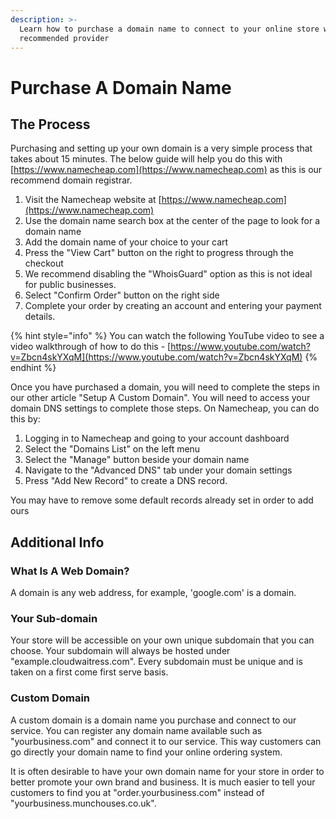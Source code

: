 ```yaml
---
description: >-
  Learn how to purchase a domain name to connect to your online store with our
  recommended provider
---
```


# Purchase A Domain Name

## The Process

Purchasing and setting up your own domain is a very simple process that takes about 15 minutes. The below guide will help you do this with [https://www.namecheap.com](https://www.namecheap.com) as this is our recommend domain registrar.

1. Visit the Namecheap website at [https://www.namecheap.com](https://www.namecheap.com)
2. Use the domain name search box at the center of the page to look for a domain name
3. Add the domain name of your choice to your cart
4. Press the "View Cart" button on the right to progress through the checkout
5. We recommend disabling the "WhoisGuard" option as this is not ideal for public businesses.
6. Select "Confirm Order" button on the right side
7. Complete your order by creating an account and entering your payment details.

{% hint style="info" %}
You can watch the following YouTube video to see a video walkthrough of how to do this - [https://www.youtube.com/watch?v=Zbcn4skYXqM](https://www.youtube.com/watch?v=Zbcn4skYXqM)
{% endhint %}

Once you have purchased a domain, you will need to complete the steps in our other article "Setup A Custom Domain". You will need to access your domain DNS settings to complete those steps. On Namecheap, you can do this by:

1. Logging in to Namecheap and going to your account dashboard
2. Select the "Domains List" on the left menu
3. Select the "Manage" button beside your domain name
4. Navigate to the "Advanced DNS" tab under your domain settings
5. Press "Add New Record" to create a DNS record. 


You may have to remove some default records already set in order to add ours


## Additional Info

### **What Is A Web Domain?**

A domain is any web address, for example, 'google.com' is a domain.

### **Your Sub-domain**

Your store will be accessible on your own unique subdomain that you can choose. Your subdomain will always be hosted under "example.cloudwaitress.com". Every subdomain must be unique and is taken on a first come first serve basis.

### **Custom Domain**

A custom domain is a domain name you purchase and connect to our service. You can register any domain name available such as "yourbusiness.com" and connect it to our service. This way customers can go directly your domain name to find your online ordering system.

It is often desirable to have your own domain name for your store in order to better promote your own brand and business. It is much easier to tell your customers to find you at "order.yourbusiness.com" instead of "yourbusiness.munchouses.co.uk".

